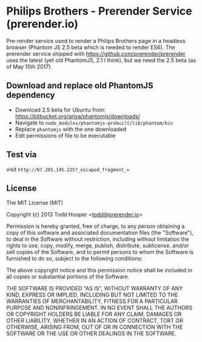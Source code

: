 Philips Brothers - Prerender Service (prerender.io)
===========================

Pre-render service used to render a Philips Brothers page in a headless browser (Phantom JS 2.5 beta which is needed to render ES6). The prerender service shipped with https://github.com/prerender/prerender uses the latest (yet old PhantomJS, 2.1 I think), but we need the 2.5 beta (as of May 15th 2017).

## Download and replace old PhantomJS dependency
- Download 2.5 beta for Ubuntu from: https://bitbucket.org/ariya/phantomjs/downloads/
- Navigate to `node_modules/phantomjs-prebuilt/lib/phantom/bin`
- Replace `phantomjs` with the one downloaded
- Edit permissions of file to be executable

## Test via
visit `http://67.205.145.225?_escaped_fragment_=`

## License

The MIT License (MIT)

Copyright (c) 2013 Todd Hooper &lt;todd@prerender.io&gt;

Permission is hereby granted, free of charge, to any person obtaining a copy
of this software and associated documentation files (the "Software"), to deal
in the Software without restriction, including without limitation the rights
to use, copy, modify, merge, publish, distribute, sublicense, and/or sell
copies of the Software, and to permit persons to whom the Software is
furnished to do so, subject to the following conditions:

The above copyright notice and this permission notice shall be included in
all copies or substantial portions of the Software.

THE SOFTWARE IS PROVIDED "AS IS", WITHOUT WARRANTY OF ANY KIND, EXPRESS OR
IMPLIED, INCLUDING BUT NOT LIMITED TO THE WARRANTIES OF MERCHANTABILITY,
FITNESS FOR A PARTICULAR PURPOSE AND NONINFRINGEMENT. IN NO EVENT SHALL THE
AUTHORS OR COPYRIGHT HOLDERS BE LIABLE FOR ANY CLAIM, DAMAGES OR OTHER
LIABILITY, WHETHER IN AN ACTION OF CONTRACT, TORT OR OTHERWISE, ARISING FROM,
OUT OF OR IN CONNECTION WITH THE SOFTWARE OR THE USE OR OTHER DEALINGS IN
THE SOFTWARE.

